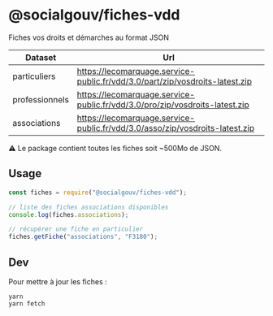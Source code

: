 # @socialgouv/fiches-vdd

Fiches vos droits et démarches au format JSON

| Dataset        | Url                                                                          |
| -------------- | ---------------------------------------------------------------------------- |
| particuliers   | https://lecomarquage.service-public.fr/vdd/3.0/part/zip/vosdroits-latest.zip |
| professionnels | https://lecomarquage.service-public.fr/vdd/3.0/pro/zip/vosdroits-latest.zip  |
| associations   | https://lecomarquage.service-public.fr/vdd/3.0/asso/zip/vosdroits-latest.zip |

:warning: Le package contient toutes les fiches soit ~500Mo de JSON.

## Usage

```js
const fiches = require("@socialgouv/fiches-vdd");

// liste des fiches associations disponibles
console.log(fiches.associations);

// récupérer une fiche en particulier
fiches.getFiche("associations", "F3180");
```

## Dev

Pour mettre à jour les fiches :

```
yarn
yarn fetch
```
